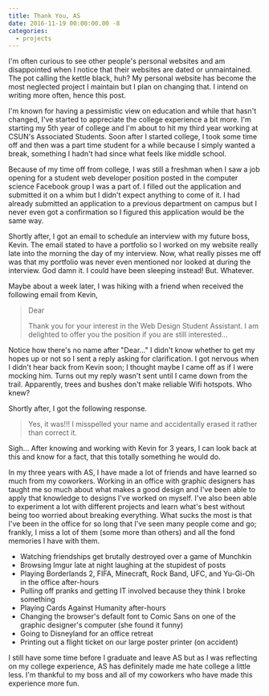```yaml
---
title: Thank You, AS
date: 2016-11-19 00:00:00.00 -8
categories:
  - projects
---
```


I'm often curious to see other people's personal websites and am disappointed when I notice that their websites are dated or unmaintained. The pot calling the kettle black, huh? My personal website has become the most neglected project I maintain but I plan on changing that. I intend on writing more often, hence this post.

I'm known for having a pessimistic view on education and while that hasn't changed, I've started to appreciate the college experience a bit more. I'm starting my 5th year of college and I'm about to hit my third year working at CSUN's Associated Students. Soon after I started college, I took some time off and then was a part time student for a while because I simply wanted a break, something I hadn't had since what feels like middle school.

Because of my time off from college, I was still a freshman when I saw a job opening for a student web developer position posted in the computer science Facebook group I was a part of. I filled out the application and submitted it on a whim but I didn't expect anything to come of it. I had already submitted an application to a previous department on campus but I never even got a confirmation so I figured this application would be the same way.

Shortly after, I got an email to schedule an interview with my future boss, Kevin. The email stated to have a portfolio so I worked on my website really late into the morning the day of my interview. Now, what really pisses me off was that my portfolio was never even mentioned nor looked at during the interview. God damn it. I could have been sleeping instead! But. Whatever.

Maybe about a week later, I was hiking with a friend when received the following email from Kevin,

> Dear 
>
> Thank you for your interest in the Web Design Student Assistant. I am delighted to offer you the position if you are still interested...

Notice how there's no name after "Dear..." I didn't know whether to get my hopes up or not so I sent a reply asking for clarification. I got nervous when I didn't hear back from Kevin soon; I thought maybe I came off as if I were mocking him. Turns out my reply wasn't sent until I came down from the trail. Apparently, trees and bushes don't make reliable Wifi hotspots. Who knew?

Shortly after, I got the following response.

> Yes, it was!!! I misspelled your name and accidentally erased it rather than correct it.

Sigh... After knowing and working with Kevin for 3 years, I can look back at this and know for a fact, that this totally something he would do.

In my three years with AS, I have made a lot of friends and have learned so much from my coworkers. Working in an office with graphic designers has taught me so much about what makes a good design and I've been able to apply that knowledge to designs I've worked on myself. I've also been able to experiment a lot with different projects and learn what's best without being too worried about breaking everything. What sucks the most is that I've been in the office for so long that I've seen many people come and go; frankly, I miss a lot of them (some more than others) and all the fond memories I have with them.

- Watching friendships get brutally destroyed over a game of Munchkin
- Browsing Imgur late at night laughing at the stupidest of posts
- Playing Borderlands 2, FIFA, Minecraft, Rock Band, UFC, and Yu-Gi-Oh in the office after-hours
- Pulling off pranks and getting IT involved because they think I broke something
- Playing Cards Against Humanity after-hours
- Changing the browser's default font to Comic Sans on one of the graphic designer's computer (she found it funny)
- Going to Disneyland for an office retreat
- Printing out a flight ticket on our large poster printer (on accident)

I still have some time before I graduate and leave AS but as I was reflecting on my college experience, AS has definitely made me hate college a little less. I'm thankful to my boss and all of my coworkers who have made this experience more fun.
